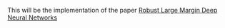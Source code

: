 This will be the implementation of the paper [Robust Large Margin Deep Neural Networks](https://arxiv.org/pdf/1605.08254.pdf)